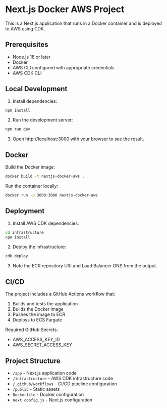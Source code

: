 # Next.js Docker AWS Project

This is a Next.js application that runs in a Docker container and is deployed to AWS using CDK.

## Prerequisites

- Node.js 18 or later
- Docker
- AWS CLI configured with appropriate credentials
- AWS CDK CLI

## Local Development

1. Install dependencies:
```bash
npm install
```

2. Run the development server:
```bash
npm run dev
```

3. Open [http://localhost:3000](http://localhost:3000) with your browser to see the result.

## Docker

Build the Docker image:
```bash
docker build -t nextjs-docker-aws .
```

Run the container locally:
```bash
docker run -p 3000:3000 nextjs-docker-aws
```

## Deployment

1. Install AWS CDK dependencies:
```bash
cd infrastructure
npm install
```

2. Deploy the infrastructure:
```bash
cdk deploy
```

3. Note the ECR repository URI and Load Balancer DNS from the output.

## CI/CD

The project includes a GitHub Actions workflow that:
1. Builds and tests the application
2. Builds the Docker image
3. Pushes the image to ECR
4. Deploys to ECS Fargate

Required GitHub Secrets:
- AWS_ACCESS_KEY_ID
- AWS_SECRET_ACCESS_KEY

## Project Structure

- `/app` - Next.js application code
- `/infrastructure` - AWS CDK infrastructure code
- `/.github/workflows` - CI/CD pipeline configuration
- `/public` - Static assets
- `Dockerfile` - Docker configuration
- `next.config.js` - Next.js configuration
